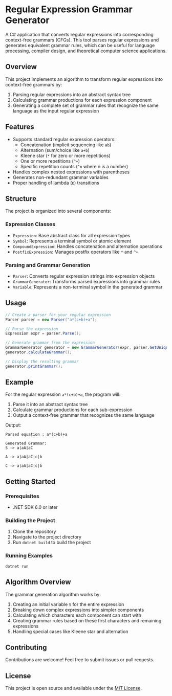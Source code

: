 ﻿# Regular Expression Grammar Generator

A C# application that converts regular expressions into corresponding context-free grammars (CFGs). This tool parses regular expressions and generates equivalent grammar rules, which can be useful for language processing, compiler design, and theoretical computer science applications.

## Overview

This project implements an algorithm to transform regular expressions into context-free grammars by:
1. Parsing regular expressions into an abstract syntax tree
2. Calculating grammar productions for each expression component
3. Generating a complete set of grammar rules that recognize the same language as the input regular expression

## Features

- Supports standard regular expression operators:
  - Concatenation (implicit sequencing like `ab`)
  - Alternation (sum/choice like `a+b`)
  - Kleene star (`*` for zero or more repetitions)
  - One or more repetitions (`^+`)
  - Specific repetition counts (`^n` where n is a number)
- Handles complex nested expressions with parentheses
- Generates non-redundant grammar variables 
- Proper handling of lambda (ε) transitions

## Structure

The project is organized into several components:

### Expression Classes
- `Expression`: Base abstract class for all expression types
- `Symbol`: Represents a terminal symbol or atomic element
- `CompoundExpression`: Handles concatenation and alternation operations
- `PostfixExpression`: Manages postfix operators like `*` and `^+`

### Parsing and Grammar Generation
- `Parser`: Converts regular expression strings into expression objects
- `GrammarGenerator`: Transforms parsed expressions into grammar rules
- `Variable`: Represents a non-terminal symbol in the generated grammar

## Usage

```csharp
// Create a parser for your regular expression
Parser parser = new Parser("a*(c+b)+a");

// Parse the expression
Expression expr = parser.Parse();

// Generate grammar from the expression
GrammarGenerator generator = new GrammarGenerator(expr, parser.GetUniqueLetters());
generator.calculateGrammar();

// Display the resulting grammar
generator.printGrammar();
```

## Example

For the regular expression `a*(c+b)+a`, the program will:
1. Parse it into an abstract syntax tree
2. Calculate grammar productions for each sub-expression
3. Output a context-free grammar that recognizes the same language

Output:
```
Parsed equation : a*(c+b)+a

Generated Grammar:
S -> a|aA|aC

A -> a|aA|aC|c|b

C -> a|aA|aC|c|b
```

## Getting Started

### Prerequisites
- .NET SDK 6.0 or later

### Building the Project
1. Clone the repository
2. Navigate to the project directory
3. Run `dotnet build` to build the project

### Running Examples
```
dotnet run
```

## Algorithm Overview

The grammar generation algorithm works by:
1. Creating an initial variable `S` for the entire expression
2. Breaking down complex expressions into simpler components
3. Calculating which characters each component can start with
4. Creating grammar rules based on these first characters and remaining expressions
5. Handling special cases like Kleene star and alternation

## Contributing

Contributions are welcome! Feel free to submit issues or pull requests.

## License

This project is open source and available under the [MIT License](LICENSE).